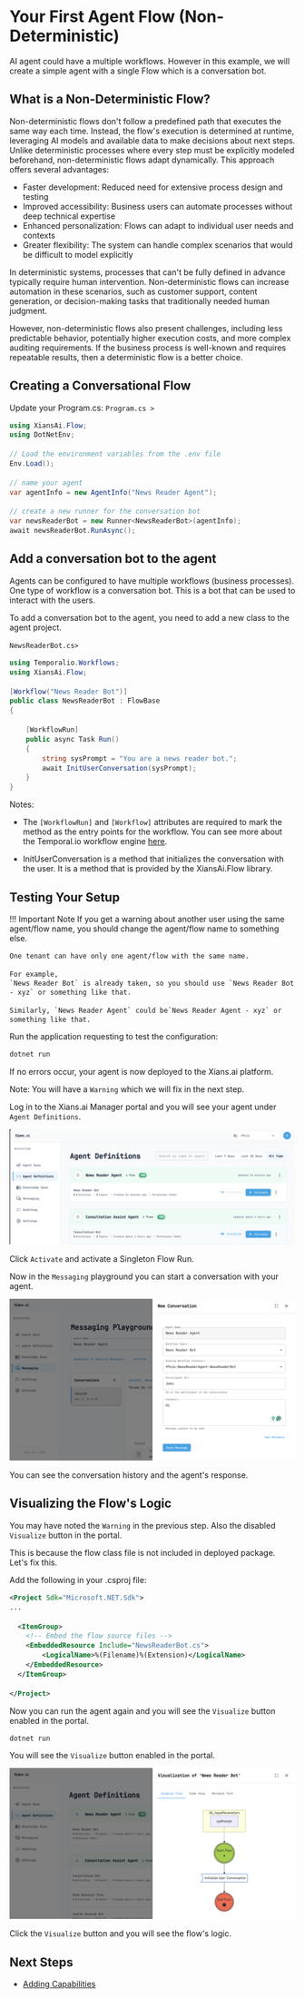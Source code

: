 # Your First Agent Flow (Non-Deterministic)

AI agent could have a multiple workflows. However in this example, we will create a simple agent with a single Flow which is a conversation bot.

## What is a Non-Deterministic Flow?

Non-deterministic flows don't follow a predefined path that executes the same way each time. Instead, the flow's execution is determined at runtime, leveraging AI models and available data to make decisions about next steps.
Unlike deterministic processes where every step must be explicitly modeled beforehand, non-deterministic flows adapt dynamically. This approach offers several advantages:

- Faster development: Reduced need for extensive process design and testing
- Improved accessibility: Business users can automate processes without deep technical expertise
- Enhanced personalization: Flows can adapt to individual user needs and contexts
- Greater flexibility: The system can handle complex scenarios that would be difficult to model explicitly

In deterministic systems, processes that can't be fully defined in advance typically require human intervention. Non-deterministic flows can increase automation in these scenarios, such as customer support, content generation, or decision-making tasks that traditionally needed human judgment.

However, non-deterministic flows also present challenges, including less predictable behavior, potentially higher execution costs, and more complex auditing requirements. If the business process is well-known and requires repeatable results, then a deterministic flow is a better choice.

## Creating a Conversational Flow

Update your Program.cs:
`Program.cs >`

```csharp
using XiansAi.Flow;
using DotNetEnv;

// Load the environment variables from the .env file
Env.Load();

// name your agent
var agentInfo = new AgentInfo("News Reader Agent");

// create a new runner for the conversation bot
var newsReaderBot = new Runner<NewsReaderBot>(agentInfo);
await newsReaderBot.RunAsync();
```

## Add a conversation bot to the agent

Agents can be configured to have multiple workflows (business processes). One type of workflow is a conversation bot. This is a bot that can be used to interact with the users.

To add a conversation bot to the agent, you need to add a new class to the agent project.

`NewsReaderBot.cs>`

```csharp
using Temporalio.Workflows;
using XiansAi.Flow;

[Workflow("News Reader Bot")]
public class NewsReaderBot : FlowBase
{

    [WorkflowRun]
    public async Task Run()
    {
        string sysPrompt = "You are a news reader bot.";
        await InitUserConversation(sysPrompt);
    }
}

```

Notes:

- The `[WorkflowRun]` and `[Workflow]` attributes are required to mark the method as the entry points for the workflow. You can see more about the Temporal.io workflow engine [here](https://docs.temporal.io).

- InitUserConversation is a method that initializes the conversation with the user. It is a method that is provided by the XiansAi.Flow library.

## Testing Your Setup

!!! Important Note
    If you get a warning about another user using the same agent/flow name, you should change the agent/flow name to something else.
    
    One tenant can have only one agent/flow with the same name. 
    
    For example,
    `News Reader Bot` is already taken, so you should use `News Reader Bot - xyz` or something like that.

    Similarly, `News Reader Agent` could be`News Reader Agent - xyz` or something like that.

Run the application requesting to test the configuration:

```bash
dotnet run
```

If no errors occur, your agent is now deployed to the Xians.ai platform.

Note: You will have a `Warning` which we will fix in the next step.

Log in to the Xians.ai Manager portal and you will see your agent under `Agent Definitions`.

![Definitions](./img/1-definition.png)

Click `Activate` and activate a Singleton Flow Run.

Now in the `Messaging` playground you can start a conversation with your agent.

![Messaging](./img/1-message.png)

You can see the conversation history and the agent's response.

## Visualizing the Flow's Logic

You may have noted the `Warning` in the previous step. Also the disabled `Visualize` button in the portal.

This is because the flow class file is not included in deployed package. Let's fix this.

Add the following in your .csproj file:

```xml
<Project Sdk="Microsoft.NET.Sdk">
...

  <ItemGroup>
    <!-- Embed the flow source files -->
    <EmbeddedResource Include="NewsReaderBot.cs">
        <LogicalName>%(Filename)%(Extension)</LogicalName>
    </EmbeddedResource>
  </ItemGroup>

</Project>

```

Now you can run the agent again and you will see the `Visualize` button enabled in the portal.

```bash
dotnet run
```

You will see the `Visualize` button enabled in the portal.

![Visualize](./img/1-visualize.png)

Click the `Visualize` button and you will see the flow's logic.

## Next Steps

- [Adding Capabilities](3-adding-capabilities.md)
